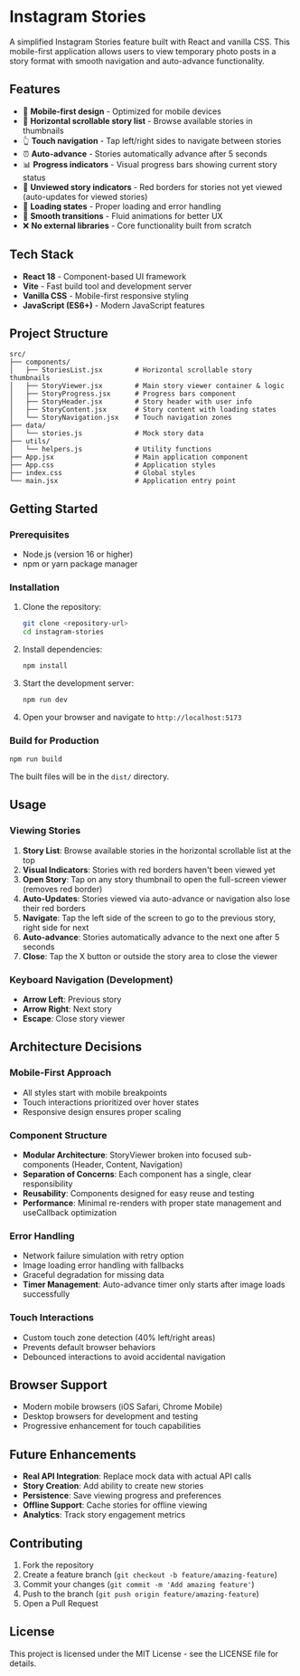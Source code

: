 # Instagram Stories

A simplified Instagram Stories feature built with React and vanilla CSS. This mobile-first application allows users to view temporary photo posts in a story format with smooth navigation and auto-advance functionality.

## Features

- 📱 **Mobile-first design** - Optimized for mobile devices
- 📖 **Horizontal scrollable story list** - Browse available stories in thumbnails
- 👆 **Touch navigation** - Tap left/right sides to navigate between stories
- ⏰ **Auto-advance** - Stories automatically advance after 5 seconds
- 📊 **Progress indicators** - Visual progress bars showing current story status
- 🔴 **Unviewed story indicators** - Red borders for stories not yet viewed (auto-updates for viewed stories)
- 🔄 **Loading states** - Proper loading and error handling
- 🎨 **Smooth transitions** - Fluid animations for better UX
- ❌ **No external libraries** - Core functionality built from scratch

## Tech Stack

- **React 18** - Component-based UI framework
- **Vite** - Fast build tool and development server
- **Vanilla CSS** - Mobile-first responsive styling
- **JavaScript (ES6+)** - Modern JavaScript features

## Project Structure

```
src/
├── components/
│   ├── StoriesList.jsx        # Horizontal scrollable story thumbnails
│   ├── StoryViewer.jsx        # Main story viewer container & logic
│   ├── StoryProgress.jsx      # Progress bars component
│   ├── StoryHeader.jsx        # Story header with user info
│   ├── StoryContent.jsx       # Story content with loading states
│   └── StoryNavigation.jsx    # Touch navigation zones
├── data/
│   └── stories.js             # Mock story data
├── utils/
│   └── helpers.js             # Utility functions
├── App.jsx                    # Main application component
├── App.css                    # Application styles
├── index.css                  # Global styles
└── main.jsx                   # Application entry point
```

## Getting Started

### Prerequisites

- Node.js (version 16 or higher)
- npm or yarn package manager

### Installation

1. Clone the repository:

   ```bash
   git clone <repository-url>
   cd instagram-stories
   ```

2. Install dependencies:

   ```bash
   npm install
   ```

3. Start the development server:

   ```bash
   npm run dev
   ```

4. Open your browser and navigate to `http://localhost:5173`

### Build for Production

```bash
npm run build
```

The built files will be in the `dist/` directory.

## Usage

### Viewing Stories

1. **Story List**: Browse available stories in the horizontal scrollable list at the top
2. **Visual Indicators**: Stories with red borders haven't been viewed yet
3. **Open Story**: Tap on any story thumbnail to open the full-screen viewer (removes red border)
4. **Auto-Updates**: Stories viewed via auto-advance or navigation also lose their red borders
5. **Navigate**: Tap the left side of the screen to go to the previous story, right side for next
6. **Auto-advance**: Stories automatically advance to the next one after 5 seconds
7. **Close**: Tap the X button or outside the story area to close the viewer

### Keyboard Navigation (Development)

- **Arrow Left**: Previous story
- **Arrow Right**: Next story
- **Escape**: Close story viewer

## Architecture Decisions

### Mobile-First Approach

- All styles start with mobile breakpoints
- Touch interactions prioritized over hover states
- Responsive design ensures proper scaling

### Component Structure

- **Modular Architecture**: StoryViewer broken into focused sub-components (Header, Content, Navigation)
- **Separation of Concerns**: Each component has a single, clear responsibility
- **Reusability**: Components designed for easy reuse and testing
- **Performance**: Minimal re-renders with proper state management and useCallback optimization

### Error Handling

- Network failure simulation with retry option
- Image loading error handling with fallbacks
- Graceful degradation for missing data
- **Timer Management**: Auto-advance timer only starts after image loads successfully

### Touch Interactions

- Custom touch zone detection (40% left/right areas)
- Prevents default browser behaviors
- Debounced interactions to avoid accidental navigation

## Browser Support

- Modern mobile browsers (iOS Safari, Chrome Mobile)
- Desktop browsers for development and testing
- Progressive enhancement for touch capabilities

## Future Enhancements

- **Real API Integration**: Replace mock data with actual API calls
- **Story Creation**: Add ability to create new stories
- **Persistence**: Save viewing progress and preferences
- **Offline Support**: Cache stories for offline viewing
- **Analytics**: Track story engagement metrics

## Contributing

1. Fork the repository
2. Create a feature branch (`git checkout -b feature/amazing-feature`)
3. Commit your changes (`git commit -m 'Add amazing feature'`)
4. Push to the branch (`git push origin feature/amazing-feature`)
5. Open a Pull Request

## License

This project is licensed under the MIT License - see the LICENSE file for details.
